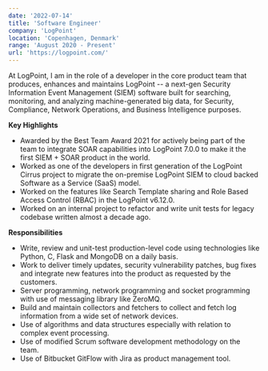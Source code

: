 ```yaml
---
date: '2022-07-14'
title: 'Software Engineer'
company: 'LogPoint'
location: 'Copenhagen, Denmark'
range: 'August 2020 - Present'
url: 'https://logpoint.com/'
---
```


At LogPoint, I am in the role of a developer in the core product team that produces, enhances and maintains LogPoint -- a next-gen Security Information Event Management (SIEM) software built for searching, monitoring, and analyzing machine-generated big data, for Security, Compliance, Network Operations, and Business Intelligence purposes.

**Key Highlights**

- Awarded by the Best Team Award 2021 for actively being part of the team to integrate SOAR capabilities into LogPoint 7.0.0 to make it the first SIEM + SOAR product in the world.
- Worked as one of the developers in first generation of the LogPoint Cirrus project to migrate the on-premise LogPoint SIEM to cloud backed Software as a Service (SaaS) model.
- Worked on the features like Search Template sharing and Role Based Access Control (RBAC) in the LogPoint v6.12.0.
- Worked on an internal project to refactor and write unit tests for legacy codebase written almost a decade ago.

**Responsibilities**

- Write, review and unit-test production-level code using technologies like Python, C, Flask and MongoDB on a daily basis.
- Work to deliver timely updates, security vulnerability patches, bug fixes and integrate new features into the product as requested by the customers.
- Server programming, network programming and socket programming with use of messaging library like ZeroMQ.
- Build and maintain collectors and fetchers to collect and fetch log information from a wide set of network devices.
- Use of algorithms and data structures especially with relation to complex event processing.
- Use of modified Scrum software development methodology on the team.
- Use of Bitbucket GitFlow with Jira as product management tool.
